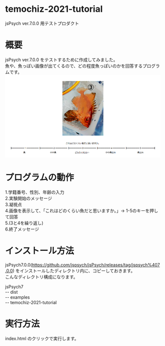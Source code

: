 # temochiz-2021-tutorial
jsPsych ver.7.0.0 用テストプロダクト

# 概要
jsPsych ver.7.0.0 をテストするために作成してみました。  
魚や、魚っぽい画像が出てくるので、どの程度魚っぽいのかを回答するプログラムです。  
![実験中画面](screenshot/screen1.png)

# プログラムの動作 
1.学籍番号、性別、年齢の入力  
2.実験開始のメッセージ  
3.凝視点  
4.画像を表示して、「これはどのくらい魚だと思いますか。」→ 1-5のキーを押して回答  
5.(3と4を繰り返し)  
6.終了メッセージ  

# インストール方法
jsPsych7.0.0(https://github.com/jspsych/jsPsych/releases/tag/jspsych%407.0.0) をインストールしたディレクトリ内に、コピーしておきます。  
こんなディレクトリ構成になります。  
  
jsPsych7  
-- dist  
-- examples  
-- temochiz-2021-tutorial

# 実行方法
index.html のクリックで実行します。
